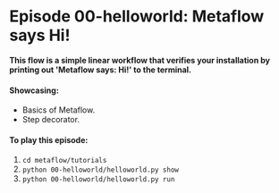 # Episode 00-helloworld: Metaflow says Hi!

**This flow is a simple linear workflow that verifies your installation by
printing out 'Metaflow says: Hi!' to the terminal.**

#### Showcasing:
- Basics of Metaflow.
- Step decorator.

#### To play this episode:
1. ```cd metaflow/tutorials```
2. ```python 00-helloworld/helloworld.py show```
3. ```python 00-helloworld/helloworld.py run```
